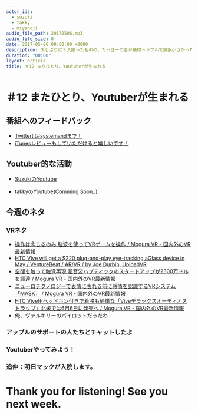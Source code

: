 ```yaml
---
actor_ids:
  - suzuki
  - takky
  - miyanoji
audio_file_path: 20170506.mp3
audio_file_size: 0
date: 2017-05-06 00:00:00 +0900
description: 久しぶりに３人揃ったものの、たっきーの音が機材トラブルで無限小さかったんです。。次までに改善してくれるそうなのでご期待ください！今回のトークは流行りの夜光虫とか、YoutubeにTryしようぜ！という内容が中心です！
duration: "00:00"
layout: article
title: ＃12 またひとり、Youtuberが生まれる
---
```

# ＃12 またひとり、Youtuberが生まれる

## 番組へのフィードバック
* [Twitterは#systemandまで！](https://twitter.com/search?q=%23systemand)
* [iTunesレビューもしていただけると嬉しいです！](https://itunes.apple.com/jp/podcast/systemand-online/id1205168408?mt=2)

## Youtuber的な活動
* [SuzukiのYoutube](https://www.youtube.com/channel/UCqTozqKO5AWD8OccCnW3Rvw)

* takkyのYoutube(Comming Soon..)

## 今週のネタ

### VRネタ
* [操作は念じるのみ 脳波を使ってVRゲームを操作 / Mogura VR - 国内外のVR最新情報](http://www.moguravr.com/vr-4-i-lab/)
* [HTC Vive will get a $220 plug-and-play eye-tracking aGlass device in May / VentureBeat / AR/VR / by Joe Durbin, UploadVR](https://venturebeat.com/2017/04/30/htc-vive-will-get-a-220-plug-and-play-eye-tracking-aglass-device-in-may/)
* [空間を触って触覚再現 超音波ハプティックのスタートアップが2300万ドルを調達 / Mogura VR - 国内外のVR最新情報](http://www.moguravr.com/mid-air-haptics-ultrahaptics/)
* [ニューロテクノロジーで表情に表れる前に感情を認識するVRシステム「MASK」 / Mogura VR - 国内外のVR最新情報](http://www.moguravr.com/mask-vr/)
* [HTC Vive用ヘッドホン付きで着脱も簡単な「Viveデラックスオーディオストラップ」北米では6月6日に発売へ / Mogura VR - 国内外のVR最新情報](http://www.moguravr.com/htc-vive-deluxe-audio-strap/)
* 俺、ヴァルキリーのパイロットだったわ

### アップルのサポートの人たちとチャットしたよ

### Youtuberやってみよう！

### 追伸：明日マックが入院します。

# Thank you for listening! See you next week.

